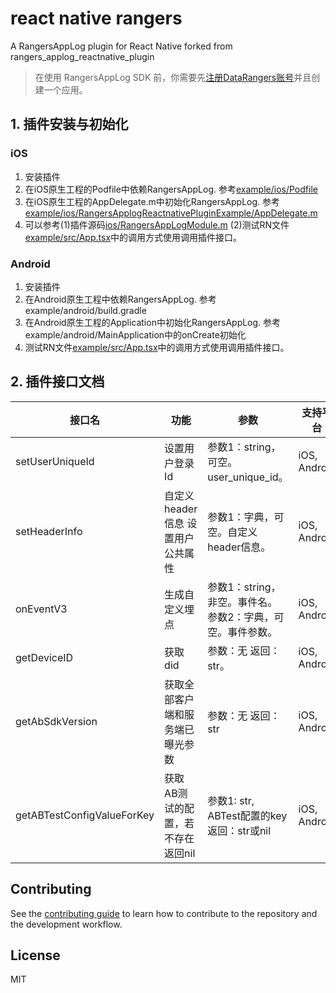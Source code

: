 # react native rangers

A RangersAppLog plugin for React Native forked from rangers_applog_reactnative_plugin

>
>
>  在使用 RangersAppLog SDK 前，你需要先[注册DataRangers账号](https://datarangers.com.cn/help/doc?lid=1867&did=40001)并且创建一个应用。
>


## 1. 插件安装与初始化

### iOS
1. 安装插件
2. 在iOS原生工程的Podfile中依赖RangersAppLog. 参考[example/ios/Podfile](example/ios/Podfile)
3. 在iOS原生工程的AppDelegate.m中初始化RangersAppLog. 参考[example/ios/RangersApplogReactnativePluginExample/AppDelegate.m](example/ios/RangersApplogReactnativePluginExample/AppDelegate.m)
4. 可以参考(1)插件源码[ios/RangersAppLogModule.m](ios/RangersAppLogModule.m) (2)测试RN文件[example/src/App.tsx](example/src/App.tsx)中的调用方式使用调用插件接口。

### Android
1. 安装插件
2. 在Android原生工程中依赖RangersAppLog. 参考example/android/build.gradle
3. 在Android原生工程的Application中初始化RangersAppLog. 参考example/android/MainApplication中的onCreate初始化
4. 测试RN文件[example/src/App.tsx](example/src/App.tsx)中的调用方式使用调用插件接口。

## 2. 插件接口文档

| 接口名                     | 功能                              | 参数                                                        | 支持平台     |
|----------------------------|-----------------------------------|-------------------------------------------------------------|--------------|
| setUserUniqueId            | 设置用户登录 Id                   | 参数1：string，可空。user_unique_id。                       | iOS, Android |
| setHeaderInfo              | 自定义header信息 设置用户公共属性 | 参数1：字典，可空。自定义header信息。                       | iOS, Android |
| onEventV3                  | 生成自定义埋点                    | 参数1：string，非空。事件名。 参数2：字典，可空。事件参数。 | iOS, Android |
| getDeviceID                | 获取did                   | 参数：无 返回：str。                                        | iOS, Android          |
| getAbSdkVersion            | 获取全部客户端和服务端已曝光参数  | 参数：无 返回：str                                          | iOS, Android          |
| getABTestConfigValueForKey | 获取AB测试的配置，若不存在返回nil | 参数1: str, ABTest配置的key 返回：str或nil                  | iOS, Android          |


## Contributing

See the [contributing guide](CONTRIBUTING.md) to learn how to contribute to the repository and the development workflow.

## License

MIT
